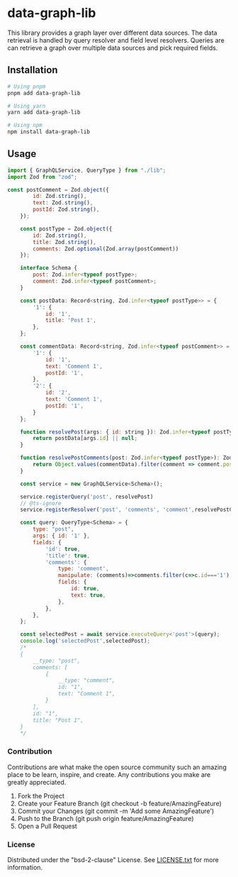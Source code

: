 # data-graph-lib

This library provides a graph layer over different data sources. The data retrieval is handled by query resolver and field level resolvers.
Queries are can retrieve a graph over multiple data sources and pick required fields.

## Installation

```bash
# Using pnpm
pnpm add data-graph-lib

# Using yarn
yarn add data-graph-lib

# Using npm
npm install data-graph-lib
```

## Usage


```js
import { GraphQLService, QueryType } from "./lib";
import Zod from "zod";

const postComment = Zod.object({
        id: Zod.string(),
        text: Zod.string(),
        postId: Zod.string(),
    });

    const postType = Zod.object({
        id: Zod.string(),
        title: Zod.string(),
        comments: Zod.optional(Zod.array(postComment))
    });

    interface Schema {
        post: Zod.infer<typeof postType>;
        comment: Zod.infer<typeof postComment>;
    }

    const postData: Record<string, Zod.infer<typeof postType>> = {
        '1': {
            id: '1',
            title: 'Post 1',
        },
    };

    const commentData: Record<string, Zod.infer<typeof postComment>> = {
        '1': {
            id: '1',
            text: 'Comment 1',
            postId: '1',
        },
        '2': {
            id: '2',
            text: 'Comment 1',
            postId: '1',
        }
    };

    function resolvePost(args: { id: string }): Zod.infer<typeof postType> | null {
        return postData[args.id] || null;
    }

    function resolvePostComments(post: Zod.infer<typeof postType>): Zod.infer<typeof postComment>[] | null {
        return Object.values(commentData).filter(comment => comment.postId === post.id);
    }

    const service = new GraphQLService<Schema>();

    service.registerQuery('post', resolvePost)
    // @ts-ignore
    service.registerResolver('post', 'comments', 'comment',resolvePostComments);

    const query: QueryType<Schema> = {
        type: "post",
        args: { id: '1' },
        fields: {
            'id': true,
            'title': true,
            'comments': {
                type: 'comment',
                manipulate: (comments)=>comments.filter(c=>c.id==='1'),
                fields: {
                    id: true,
                    text: true,
                },
            },
        },
    };

    const selectedPost = await service.executeQuery<'post'>(query);
    console.log('selectedPost',selectedPost);
    /*
    {
        __type: "post",
        comments: [
            {
                __type: "comment",
                id: "1",
                text: "Comment 1",
            }
        ],
        id: "1",
        title: "Post 1",
    }
    */
```

### Contribution

Contributions are what make the open source community such an amazing place to be learn, inspire, and create. Any contributions you make are greatly appreciated.

1. Fork the Project
1. Create your Feature Branch (git checkout -b feature/AmazingFeature)
1. Commit your Changes (git commit -m 'Add some AmazingFeature')
1. Push to the Branch (git push origin feature/AmazingFeature)
1. Open a Pull Request


### License

Distributed under the "bsd-2-clause" License. See [LICENSE.txt](LICENSE.txt) for more information.
